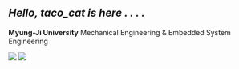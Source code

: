 ## _Hello, taco_cat is here . . . ._

**Myung-Ji University**
Mechanical Engineering & Embedded System Engineering

<img src="https://img.shields.io/badge/C language-A8B9CC?style=flat-square&logo=C&logoColor=black"/> <img src="https://img.shields.io/badge/C++ language-00599C?style=flat-square&logo=C&logoColor=black"/>

